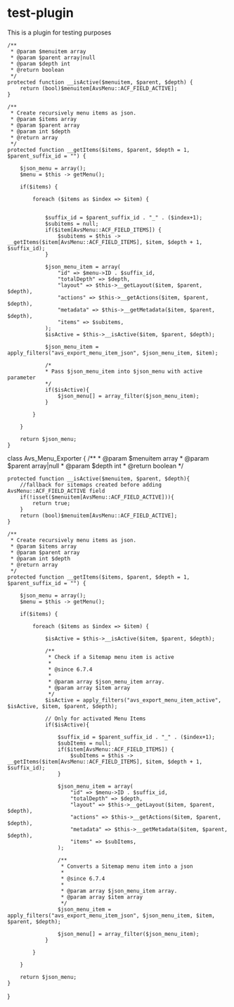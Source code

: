 # test-plugin
This is a plugin for testing purposes


    /**
     * @param $menuitem array
     * @param $parent array|null
     * @param $depth int
     * @return boolean
     */
    protected function __isActive($menuitem, $parent, $depth) {
        return (bool)$menuitem[AvsMenu::ACF_FIELD_ACTIVE];
    }

    /**
     * Create recursively menu items as json.
     * @param $items array
     * @param $parent array
     * @param int $depth
     * @return array
     */
    protected function __getItems($items, $parent, $depth = 1, $parent_suffix_id = "") {
        
        $json_menu = array();
        $menu = $this -> getMenu();        

        if($items) {

            foreach ($items as $index => $item) {
                
                
                $suffix_id = $parent_suffix_id . "_" . ($index+1);
                $subitems = null;
                if($item[AvsMenu::ACF_FIELD_ITEMS]) {
                    $subitems = $this -> __getItems($item[AvsMenu::ACF_FIELD_ITEMS], $item, $depth + 1, $suffix_id);
                }                                                
                
                $json_menu_item = array(                       
                    "id" => $menu->ID . $suffix_id,
                    "totalDepth" => $depth,
                    "layout" => $this->__getLayout($item, $parent, $depth),
                    "actions" => $this->__getActions($item, $parent, $depth),
                    "metadata" => $this->__getMetadata($item, $parent, $depth),
                    "items" => $subitems,
                );                
                $isActive = $this->__isActive($item, $parent, $depth);
                
                $json_menu_item = apply_filters("avs_export_menu_item_json", $json_menu_item, $item);
                
                /*
                * Pass $json_menu_item into $json_menu with active parameter
                */
                if($isActive){
                    $json_menu[] = array_filter($json_menu_item);
                }

            }

        }

        return $json_menu;
    }
    
    
    
    
    
    
   class Avs_Menu_Exporter
{
	/**
	* @param $menuitem array
	* @param $parent array|null
	* @param $depth int
	* @return boolean 
	*/

	protected function __isActive($menuitem, $parent, $depth){
		//fallback for sitemaps created before adding AvsMenu::ACF_FIELD_ACTIVE field
		if(!isset($menuitem[AvsMenu::ACF_FIELD_ACTIVE])){
			return true;
		}
		return (bool)$menuitem[AvsMenu::ACF_FIELD_ACTIVE];
	}

    /**
     * Create recursively menu items as json.
     * @param $items array
     * @param $parent array
     * @param int $depth
     * @return array
     */
    protected function __getItems($items, $parent, $depth = 1, $parent_suffix_id = "") {

        $json_menu = array();
        $menu = $this -> getMenu();

        if($items) {

            foreach ($items as $index => $item) {

                $isActive = $this->__isActive($item, $parent, $depth);

                /**
                 * Check if a Sitemap menu item is active
                 *
                 * @since 6.7.4
                 *
                 * @param array $json_menu_item array.
                 * @param array $item array
                 */
                $isActive = apply_filters("avs_export_menu_item_active", $isActive, $item, $parent, $depth);

                // Only for activated Menu Items
                if($isActive){

                    $suffix_id = $parent_suffix_id . "_" . ($index+1);
                    $subItems = null;
                    if($item[AvsMenu::ACF_FIELD_ITEMS]) {
                        $subItems = $this -> __getItems($item[AvsMenu::ACF_FIELD_ITEMS], $item, $depth + 1, $suffix_id);
                    }

                    $json_menu_item = array(
                        "id" => $menu->ID . $suffix_id,
                        "totalDepth" => $depth,
                        "layout" => $this->__getLayout($item, $parent, $depth),
                        "actions" => $this->__getActions($item, $parent, $depth),
                        "metadata" => $this->__getMetadata($item, $parent, $depth),
                        "items" => $subItems,
                    );

                    /**
                     * Converts a Sitemap menu item into a json
                     *
                     * @since 6.7.4
                     *
                     * @param array $json_menu_item array.
                     * @param array $item array
                     */
                    $json_menu_item = apply_filters("avs_export_menu_item_json", $json_menu_item, $item, $parent, $depth);

                    $json_menu[] = array_filter($json_menu_item);
                }

            }

        }

        return $json_menu;
    }



}






<script>
// Add clone button near each row in repeater "Items"
jQuery(document).find(".acf-icon.-plus").after('<a class="acf-icon -clone small acf-js-tooltip avs-tooltip" href="#" data-event="clone-row" title="Clone row"></a>');
//or
let cloneButton = jQuery('<a></a>')
    .addClass('acf-icon')
    .addClass('-clone')
    .addClass('small')
    .addClass('acf-js-tooltip')
    .addClass('avs-tooltip')
    .attr('href', '#')
    .attr('title', 'Clone row')
    .attr('data-event', 'clone-row');
jQuery(document).find(".acf-icon.-plus").after(cloneButton);


// Clone Menu Item and add to the parent div
jQuery(document).on('click', '.acf-icon.-clone', function(){
    let $this = jQuery(this);
    let $parentMenu = jQuery(this).closest(".acf-row");
    acf.duplicate({
        target: $parentMenu
    });
});
</script>

